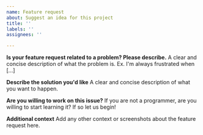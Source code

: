 ```yaml
---
name: Feature request
about: Suggest an idea for this project
title: ''
labels: ''
assignees: ''

---
```


**Is your feature request related to a problem? Please describe.**
A clear and concise description of what the problem is. Ex. I'm always frustrated when [...]

**Describe the solution you'd like**
A clear and concise description of what you want to happen.

**Are you willing to work on this issue?**
If you are not a programmer, are you willing to start learning it? If so let us begin!

**Additional context**
Add any other context or screenshots about the feature request here.

